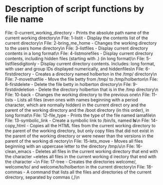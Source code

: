 # Description of script functions by file name
File: 0-current_working_directory - Prints the absolute path name of the current working directory\n
File: 1-listit			  - Display the contents list of the current directory\n
File: 2-bring_me_home		  - Changes the working directory to the users home directory\n
File: 3-listfiles		  - Display current directory contents in a long format\n
File: 4-listmorefiles		  - Display current directory contents, including hidden files (starting with .) (in long format)\n
File: 5-listfilesdigitonly	  - Display current directory contents. Includes: long format, with user and group IDs displayed numerically, and hiddenfiles\n
File: 6-firstdirectory		  - Creates a directory named holberton in the /tmp/ directory\n
File: 7-movethatfile		  - Move the file betty from /tmp/ to /tmp/holberton\n
File: 8-firstdelete		  - Delete the file betty in holberton directory\n
File: 9-firstdirdeletion	  - Delete the directory holberton that is in the /tmp directory\n
File: 10-back			  - Changes the working directory to the previous one\n
File: 11-lists			  - Lists all files (even ones with names beginning with a period character, which are normally hidden) in the current direct                                    ory and the parent of the working directory and the /boot directory (in this order), in long format\n
File: 12-file_type		  - Prints the type of the file named iamafile\n
File: 13-symbolic_link		  - Create a symbolic link to /bin/ls, named __ls__\n
File: 14-copy_html		  - Copies all the HTML files from the current working directory to the parent of the working directory, but only copy files                                     that did not exist in the parent of the working directory or were newer than the versions in the parent of the working di                                    rectory\n
File: 15-lets_move		  - Moves all files beginning with an uppercase letter to the directory /tmp/u\n
File: 16-clean_emacs		  - Deletes all files in the current working directory that end with the character ~eletes all files in the current working d                                    irectory that end with the character ~\n
File: 17-tree			  - Creates the directories welcome/, welcome/to/ and welcome/to/holberton in the current directory\n
File: 18-commas			  - A command that lists all the files and directories of the current directory, separated by commas (,)\n